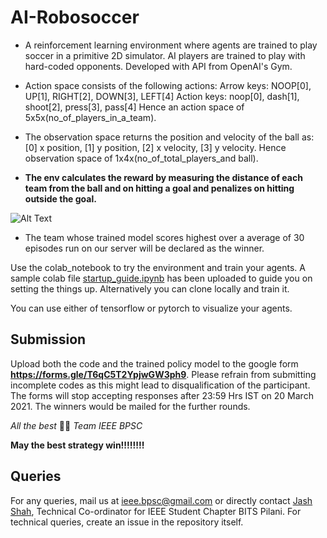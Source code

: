 # AI-Robosoccer

* A reinforcement learning environment where agents are trained to play soccer in a primitive 2D simulator. AI players are trained to play with hard-coded opponents. Developed with API from OpenAI's Gym.

* Action space consists of the following actions:
Arrow keys: NOOP[0], UP[1], RIGHT[2], DOWN[3], LEFT[4] 
Action keys: noop[0], dash[1], shoot[2], press[3], pass[4]
Hence an action space of 5x5x(no_of_players_in_a_team).

* The observation space returns the position and velocity of the ball as: [0] x position, [1] y position, [2] x velocity, [3] y velocity.
Hence observation space of 1x4x(no_of_total_players_and ball).

* **The env calculates the reward by measuring the distance of each team from the ball and on hitting a goal and penalizes on hitting outside the goal.**

![Alt Text](./assets/random_actions.gif)

* The team whose trained model scores highest over a average of 30 episodes run on our server will be declared as the winner. 

Use the colab_notebook to try the environment and train your agents. A sample colab file [startup_guide.ipynb](./startup_guide.ipynb) has been uploaded to guide you on setting the things up. Alternatively you can clone locally and train it.

You can use either of tensorflow or pytorch to visualize your agents. 

## Submission

Upload both the code and the trained policy model to the google form **https://forms.gle/T6qC5T2YpjwGW3ph9**. Please refrain from submitting incomplete codes as this might lead to disqualification of the participant.
The forms will stop accepting responses after 23:59 Hrs IST on 20 March 2021. The winners would be mailed for the further rounds. 

_All the best_ ✌🏻
_Team IEEE BPSC_

**May the best strategy win!!!!!!!!**

## Queries

For any queries, mail us at [ieee.bpsc@gmail.com](mailto:ieee.bpsc@gmail.com) or directly contact [Jash Shah](mailto:jashshah0801@gmail.com), Technical Co-ordinator for IEEE Student Chapter BITS Pilani.
For technical queries, create an issue in the repository itself. 
